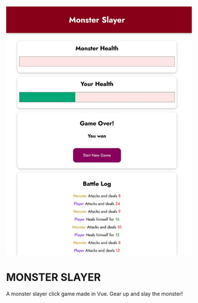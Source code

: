![Monster Slayer Game](monster-slayer.jpg "Monster Slayer Game")
# MONSTER SLAYER
A monster slayer click game made in Vue. Gear up and slay the monster!
